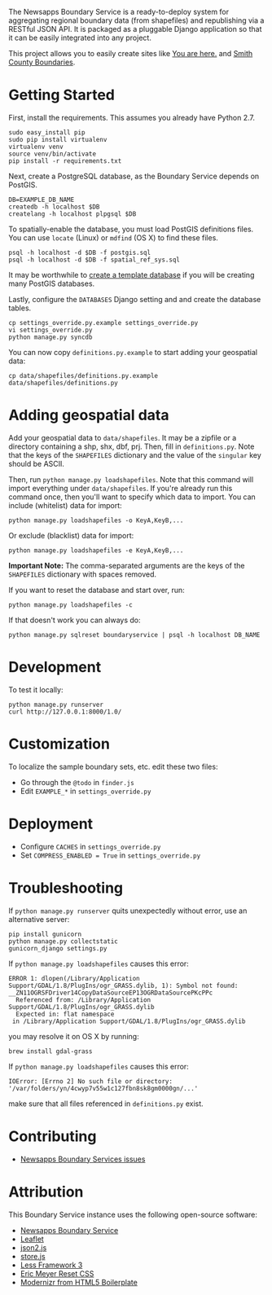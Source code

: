 The Newsapps Boundary Service is a ready-to-deploy system for aggregating regional boundary data (from shapefiles) and republishing via a RESTful JSON API. It is packaged as a pluggable Django application so that it can be easily integrated into any project.

This project allows you to easily create sites like [You are here.](http://boundaries.tribapps.com/) and [Smith County Boundaries](http://boundaryservice.hacktyler.com/).

# Getting Started

First, install the requirements. This assumes you already have Python 2.7.

    sudo easy_install pip
    sudo pip install virtualenv
    virtualenv venv
    source venv/bin/activate
    pip install -r requirements.txt

Next, create a PostgreSQL database, as the Boundary Service depends on PostGIS.

    DB=EXAMPLE_DB_NAME
    createdb -h localhost $DB
    createlang -h localhost plpgsql $DB

To spatially-enable the database, you must load PostGIS definitions files. You can use `locate` (Linux) or `mdfind` (OS X) to find these files.

    psql -h localhost -d $DB -f postgis.sql
    psql -h localhost -d $DB -f spatial_ref_sys.sql

It may be worthwhile to [create a template database](http://www.bigfastblog.com/landsliding-into-postgis-with-kml-files) if you will be creating many PostGIS databases.

Lastly, configure the `DATABASES` Django setting and and create the database tables.

    cp settings_override.py.example settings_override.py
    vi settings_override.py
    python manage.py syncdb

You can now copy `definitions.py.example` to start adding your geospatial data:

    cp data/shapefiles/definitions.py.example data/shapefiles/definitions.py

# Adding geospatial data

Add your geospatial data to `data/shapefiles`. It may be a zipfile or a directory containing a shp, shx, dbf, prj. Then, fill in `definitions.py`. Note that the keys of the `SHAPEFILES` dictionary and the value of the `singular` key should be ASCII.

Then, run `python manage.py loadshapefiles`. Note that this command will import everything under `data/shapefiles`. If you're already run this command once, then you'll want to specify which data to import. You can include (whitelist) data for import:

    python manage.py loadshapefiles -o KeyA,KeyB,...

Or exclude (blacklist) data for import:

    python manage.py loadshapefiles -e KeyA,KeyB,...

__Important Note:__ The comma-separated arguments are the keys of the `SHAPEFILES` dictionary with spaces removed.

If you want to reset the database and start over, run:

    python manage.py loadshapefiles -c

If that doesn't work you can always do:

    python manage.py sqlreset boundaryservice | psql -h localhost DB_NAME

# Development

To test it locally:

    python manage.py runserver
    curl http://127.0.0.1:8000/1.0/

# Customization

To localize the sample boundary sets, etc. edit these two files:

* Go through the `@todo` in `finder.js`
* Edit `EXAMPLE_*` in `settings_override.py`

# Deployment

* Configure `CACHES` in `settings_override.py`
* Set `COMPRESS_ENABLED = True` in `settings_override.py`

# Troubleshooting

If `python manage.py runserver` quits unexpectedly without error, use an alternative server:

    pip install gunicorn
    python manage.py collectstatic
    gunicorn_django settings.py

If `python manage.py loadshapefiles` causes this error:

    ERROR 1: dlopen(/Library/Application Support/GDAL/1.8/PlugIns/ogr_GRASS.dylib, 1): Symbol not found: __ZN11OGRSFDriver14CopyDataSourceEP13OGRDataSourcePKcPPc
      Referenced from: /Library/Application Support/GDAL/1.8/PlugIns/ogr_GRASS.dylib
      Expected in: flat namespace
     in /Library/Application Support/GDAL/1.8/PlugIns/ogr_GRASS.dylib

you may resolve it on OS X by running:

    brew install gdal-grass

If `python manage.py loadshapefiles` causes this error:

    IOError: [Errno 2] No such file or directory: '/var/folders/yn/4cwyp7v55w1c127fbn8sk8gm0000gn/...'

make sure that all files referenced in `definitions.py` exist.

# Contributing

* [Newsapps Boundary Services issues](https://github.com/newsapps/django-boundaryservice/issues?sort=created&direction=desc&state=open)

# Attribution

This Boundary Service instance uses the following open-source software:

* [Newsapps Boundary Service](https://github.com/newsapps/django-boundaryservice)
* [Leaflet](http://leaflet.cloudmade.com/)
* [json2.js](https://github.com/douglascrockford/JSON-js)
* [store.js](https://github.com/marcuswestin/store.js)
* [Less Framework 3](http://lessframework.com/v3/)
* [Eric Meyer Reset CSS](http://meyerweb.com/eric/tools/css/reset/)
* [Modernizr from HTML5 Boilerplate](http://html5boilerplate.com/)
